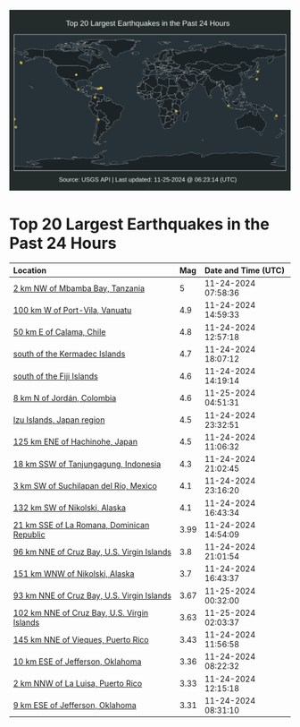 ![Map](./map.png)

# Top 20 Largest Earthquakes in the Past 24 Hours

| Location | Mag | Date and Time (UTC) |
|:---|:---|:---|
| [2 km NW of Mbamba Bay, Tanzania](https://earthquake.usgs.gov/earthquakes/eventpage/us6000p7ec) | 5 | 11-24-2024 07:58:36 |
| [100 km W of Port-Vila, Vanuatu](https://earthquake.usgs.gov/earthquakes/eventpage/us6000p7g0) | 4.9 | 11-24-2024 14:59:33 |
| [50 km E of Calama, Chile](https://earthquake.usgs.gov/earthquakes/eventpage/us6000p7fm) | 4.8 | 11-24-2024 12:57:18 |
| [south of the Kermadec Islands](https://earthquake.usgs.gov/earthquakes/eventpage/us6000p7gu) | 4.7 | 11-24-2024 18:07:12 |
| [south of the Fiji Islands](https://earthquake.usgs.gov/earthquakes/eventpage/us6000p7fw) | 4.6 | 11-24-2024 14:19:14 |
| [8 km N of Jordán, Colombia](https://earthquake.usgs.gov/earthquakes/eventpage/us6000p7iv) | 4.6 | 11-25-2024 04:51:31 |
| [Izu Islands, Japan region](https://earthquake.usgs.gov/earthquakes/eventpage/us6000p7i6) | 4.5 | 11-24-2024 23:32:51 |
| [125 km ENE of Hachinohe, Japan](https://earthquake.usgs.gov/earthquakes/eventpage/us6000p7f7) | 4.5 | 11-24-2024 11:06:32 |
| [18 km SSW of Tanjungagung, Indonesia](https://earthquake.usgs.gov/earthquakes/eventpage/us6000p7hn) | 4.3 | 11-24-2024 21:02:45 |
| [3 km SW of Suchilapan del Río, Mexico](https://earthquake.usgs.gov/earthquakes/eventpage/us6000p7i5) | 4.1 | 11-24-2024 23:16:20 |
| [132 km SW of Nikolski, Alaska](https://earthquake.usgs.gov/earthquakes/eventpage/us6000p7gg) | 4.1 | 11-24-2024 16:43:34 |
| [21 km SSE of La Romana, Dominican Republic](https://earthquake.usgs.gov/earthquakes/eventpage/pr2024329004) | 3.99 | 11-24-2024 14:54:09 |
| [96 km NNE of Cruz Bay, U.S. Virgin Islands](https://earthquake.usgs.gov/earthquakes/eventpage/pr2024329005) | 3.8 | 11-24-2024 21:01:54 |
| [151 km WNW of Nikolski, Alaska](https://earthquake.usgs.gov/earthquakes/eventpage/ak024f4dlewu) | 3.7 | 11-24-2024 16:43:37 |
| [93 km NNE of Cruz Bay, U.S. Virgin Islands](https://earthquake.usgs.gov/earthquakes/eventpage/pr2024330000) | 3.67 | 11-25-2024 00:32:00 |
| [102 km NNE of Cruz Bay, U.S. Virgin Islands](https://earthquake.usgs.gov/earthquakes/eventpage/pr2024330001) | 3.63 | 11-25-2024 02:03:37 |
| [145 km NNE of Vieques, Puerto Rico](https://earthquake.usgs.gov/earthquakes/eventpage/pr71466648) | 3.43 | 11-24-2024 11:56:58 |
| [10 km ESE of Jefferson, Oklahoma](https://earthquake.usgs.gov/earthquakes/eventpage/ok2024xbxp) | 3.36 | 11-24-2024 08:22:32 |
| [2 km NNW of La Luisa, Puerto Rico](https://earthquake.usgs.gov/earthquakes/eventpage/pr71466658) | 3.33 | 11-24-2024 12:15:18 |
| [9 km ESE of Jefferson, Oklahoma](https://earthquake.usgs.gov/earthquakes/eventpage/ok2024xbxw) | 3.31 | 11-24-2024 08:31:10 |
